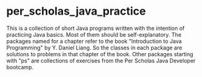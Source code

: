 # per_scholas_java_practice

This is a collection of short Java programs written with the intention of practicing
Java basics. Most of them should be self-explanatory. The packages named for a chapter 
refer to the book "Introduction to Java Programming" by Y. Daniel Liang. So the classes
in each package are solutions to problems in that chapter of the book. Other packages
starting with "ps" are collections of exercises from the Per Scholas Java Developer 
bootcamp.
